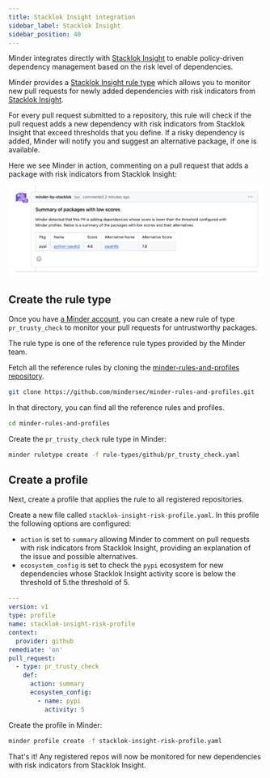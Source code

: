 ```yaml
---
title: Stacklok Insight integration
sidebar_label: Stacklok Insight
sidebar_position: 40
---
```


Minder integrates directly with [Stacklok Insight](http://insight.stacklok.com)
to enable policy-driven dependency management based on the risk level of
dependencies.

Minder provides a [Stacklok Insight rule type](../ref/rules/pr_trusty_check.md)
which allows you to monitor new pull requests for newly added dependencies with
risk indicators from [Stacklok Insight](https://insight.stacklok.com/).

For every pull request submitted to a repository, this rule will check if the
pull request adds a new dependency with risk indicators from Stacklok Insight
that exceed thresholds that you define. If a risky dependency is added, Minder
will notify you and suggest an alternative package, if one is available.

Here we see Minder in action, commenting on a pull request that adds a package
with risk indicators from Stacklok Insight:

![Minder commenting on PR with Stacklok Insight risk signals](./low-trusty-score-pr.png)

## Create the rule type

Once you have [a Minder account](../getting_started/login.md), you can create a
new rule of type `pr_trusty_check` to monitor your pull requests for
untrustworthy packages.

The rule type is one of the reference rule types provided by the Minder team.

Fetch all the reference rules by cloning the
[minder-rules-and-profiles repository](https://github.com/mindersec/minder-rules-and-profiles).

```bash
git clone https://github.com/mindersec/minder-rules-and-profiles.git
```

In that directory, you can find all the reference rules and profiles.

```bash
cd minder-rules-and-profiles
```

Create the `pr_trusty_check` rule type in Minder:

```bash
minder ruletype create -f rule-types/github/pr_trusty_check.yaml
```

## Create a profile

Next, create a profile that applies the rule to all registered repositories.

Create a new file called `stacklok-insight-risk-profile.yaml`. In this profile
the following options are configured:

- `action` is set to `summary` allowing Minder to comment on pull requests with
  risk indicators from Stacklok Insight, providing an explanation of the issue
  and possible alternatives.
- `ecosystem_config` is set to check the `pypi` ecosystem for new dependencies
  whose Stacklok Insight activity score is below the threshold of 5.the
  threshold of 5.

```yaml
---
version: v1
type: profile
name: stacklok-insight-risk-profile
context:
  provider: github
remediate: 'on'
pull_request:
  - type: pr_trusty_check
    def:
      action: summary
      ecosystem_config:
        - name: pypi
          activity: 5
```

Create the profile in Minder:

```bash
minder profile create -f stacklok-insight-risk-profile.yaml
```

That's it! Any registered repos will now be monitored for new dependencies with
risk indicators from Stacklok Insight.
